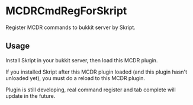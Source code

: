 # MCDRCmdRegForSkript
Register MCDR commands to bukkit server by Skript.

## Usage
Install Skript in your bukkit server, then load this MCDR plugin.

If you installed Skript after this MCDR plugin loaded (and this plugin hasn't unloaded yet), you must do a reload to this MCDR plugin.

Plugin is still developing, real command register and tab complete will update in the future.
